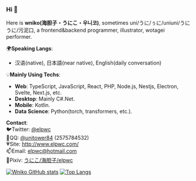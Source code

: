 ### Hi 👋  

Here is **wniko(海胆子・うにこ・우니코)**, sometimes uni/うに/ぅに/uniuni/うにうに/污泥口, a frontend&backend programmer, illustrator, wotagei performer.  

🌍**Speaking Langs**:  
- 汉语(native), 日本語(near native), English(daily conversation)

💡**Mainly Using Techs**:   
- **Web**: TypeScript, JavaScript, React, PHP, Node.js, Nestjs, Electron, Svelte, Next.js, etc.  
- **Desktop**: Mainly C#.Net. 
- **Mobile**: Kotlin.
- **Data Science**: Python(torch, transformers, etc.).
  
**Contact**:  
🐦Twitter: [@elpwc](https://twitter.com/elpwc)  
🐧QQ: [@unitower84](https://user.qzone.qq.com/2575784532/main) (2575784532)  
💗Site: <http://www.elpwc.com/>  
📫Email: elpwc@hotmail.com  
🎨Pixiv: [うにこ/海胆子/elpwc](https://www.pixiv.net/users/18240502)  
  

[![Wniko GitHub stats](https://github-readme-stats.vercel.app/api?username=elpwc&show_icons=true&count_private=true)](https://github.com/anuraghazra/github-readme-stats)
[![Top Langs](https://github-readme-stats.vercel.app/api/top-langs/?username=elpwc&layout=compact)](https://github.com/anuraghazra/github-readme-stats)
